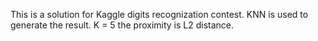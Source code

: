 This is a solution for Kaggle digits recognization contest.
KNN is used to generate the result.
K = 5
the proximity is L2 distance.
